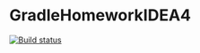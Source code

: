 # GradleHomeworkIDEA4
[![Build status](https://ci.appveyor.com/api/projects/status/u7y7nwice0dvg0r4?svg=true)](https://ci.appveyor.com/project/alenin5561/gradlehomeworkidea4)
